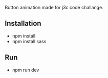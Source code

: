 Button animation made for j3c code challange.

## Installation
- npm install
- npm install sass


## Run
- npm run dev
